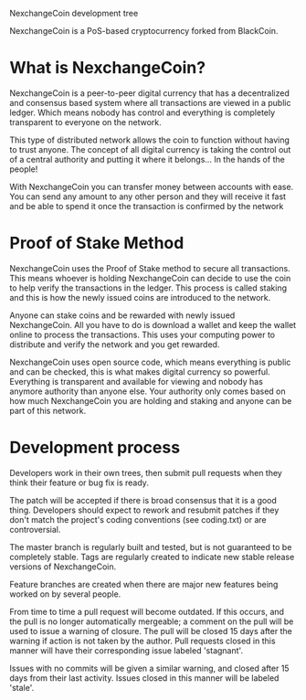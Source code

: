 
NexchangeCoin development tree

NexchangeCoin is a PoS-based cryptocurrency forked from BlackCoin.

What is NexchangeCoin?
===================

NexchangeCoin is a peer-to-peer digital currency that has a decentralized and consensus based system where all transactions are viewed in a public ledger. Which means nobody has control and everything is completely transparent to everyone on the network.

This type of distributed network allows the coin to function without having to trust anyone. The concept of all digital currency is taking the control out of a central authority and putting it where it belongs... In the hands of the people!

With NexchangeCoin you can transfer money between accounts with ease. You can send any amount to any other person and they will receive it fast and be able to spend it once the transaction is confirmed by the network

Proof of Stake Method
===================

NexchangeCoin uses the Proof of Stake method to secure all transactions. This means whoever is holding NexchangeCoin can decide to use the coin to help verify the transactions in the ledger. This process is called staking and this is how the newly issued coins are introduced to the network.

Anyone can stake coins and be rewarded with newly issued NexchangeCoin. All you have to do is download a wallet and keep the wallet online to process the transactions. This uses your computing power to distribute and verify the network and you get rewarded.

NexchangeCoin uses open source code, which means everything is public and can be checked, this is what makes digital currency so powerful. Everything is transparent and available for viewing and nobody has anymore authority than anyone else. Your authority only comes based on how much NexchangeCoin you are holding and staking and anyone can be part of this network.

Development process
===================

Developers work in their own trees, then submit pull requests when
they think their feature or bug fix is ready.

The patch will be accepted if there is broad consensus that it is a
good thing.  Developers should expect to rework and resubmit patches
if they don't match the project's coding conventions (see coding.txt)
or are controversial.

The master branch is regularly built and tested, but is not guaranteed
to be completely stable. Tags are regularly created to indicate new
stable release versions of NexchangeCoin.

Feature branches are created when there are major new features being
worked on by several people.

From time to time a pull request will become outdated. If this occurs, and
the pull is no longer automatically mergeable; a comment on the pull will
be used to issue a warning of closure. The pull will be closed 15 days
after the warning if action is not taken by the author. Pull requests closed
in this manner will have their corresponding issue labeled 'stagnant'.

Issues with no commits will be given a similar warning, and closed after
15 days from their last activity. Issues closed in this manner will be 
labeled 'stale'.

